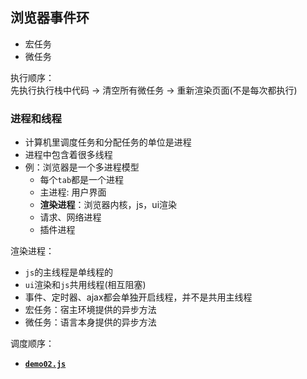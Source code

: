 ## 浏览器事件环

* 宏任务
* 微任务

执行顺序：  
先执行执行栈中代码 -> 清空所有微任务 -> 重新渲染页面(不是每次都执行)

### 进程和线程

* 计算机里调度任务和分配任务的单位是进程
* 进程中包含着很多线程
* 例：浏览器是一个多进程模型
  * 每个`tab`都是一个进程
  * 主进程: 用户界面
  * **渲染进程**：浏览器内核，js，ui渲染
  * 请求、网络进程
  * 插件进程

渲染进程：

* `js`的主线程是单线程的
* `ui`渲染和`js`共用线程(相互阻塞)
* 事件、定时器、ajax都会单独开启线程，并不是共用主线程
* 宏任务：宿主环境提供的异步方法
* 微任务：语言本身提供的异步方法

调度顺序：

* [**`demo02.js`**](https://github.com/wangkaiwd/node-core/blob/main/01.event-loop-browser/demo02.js)


